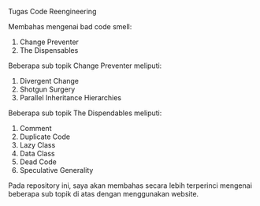 Tugas Code Reengineering

Membahas mengenai bad code smell:
1. Change Preventer
2. The Dispensables

Beberapa sub topik Change Preventer meliputi:
1. Divergent Change
2. Shotgun Surgery
3. Parallel Inheritance Hierarchies

Beberapa sub topik The Dispendables meliputi:
1. Comment
2. Duplicate Code
3. Lazy Class
4. Data Class
5. Dead Code
6. Speculative Generality

Pada repository ini, saya akan membahas secara lebih terperinci mengenai beberapa sub topik di atas dengan menggunakan website.

